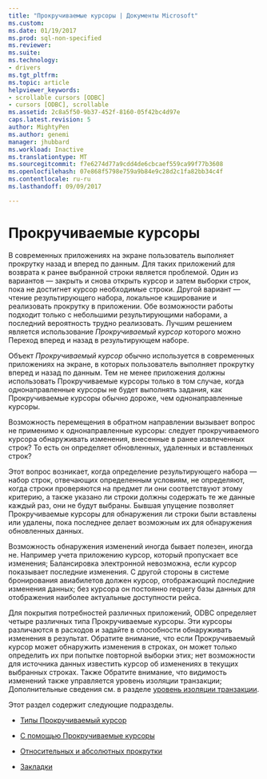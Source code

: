 ```yaml
---
title: "Прокручиваемые курсоры | Документы Microsoft"
ms.custom: 
ms.date: 01/19/2017
ms.prod: sql-non-specified
ms.reviewer: 
ms.suite: 
ms.technology:
- drivers
ms.tgt_pltfrm: 
ms.topic: article
helpviewer_keywords:
- scrollable cursors [ODBC]
- cursors [ODBC], scrollable
ms.assetid: 2c8a5f50-9b37-452f-8160-05f42bc4d97e
caps.latest.revision: 5
author: MightyPen
ms.author: genemi
manager: jhubbard
ms.workload: Inactive
ms.translationtype: MT
ms.sourcegitcommit: f7e6274d77a9cdd4de6cbcaef559ca99f77b3608
ms.openlocfilehash: 07e868f5798e759a9b84e9c28d2c1fa82bb34c4f
ms.contentlocale: ru-ru
ms.lasthandoff: 09/09/2017

---
```

# <a name="scrollable-cursors"></a>Прокручиваемые курсоры
В современных приложениях на экране пользователь выполняет прокрутку назад и вперед по данным. Для таких приложений для возврата к ранее выбранной строки является проблемой. Один из вариантов — закрыть и снова открыть курсор и затем выборки строк, пока не достигнет курсор необходимые строки. Другой вариант — чтение результирующего набора, локальное кэширование и реализовать прокрутку в приложении. Обе возможности работы подходит только с небольшими результирующими наборами, а последний вероятность трудно реализовать. Лучшим решением является использование *Прокручиваемый курсор* которого можно Переход вперед и назад в результирующем наборе.  
  
 Объект *Прокручиваемый курсор* обычно используется в современных приложениях на экране, в которых пользователь выполняет прокрутку вперед и назад по данным. Тем не менее приложения должны использовать Прокручиваемые курсоры только в том случае, когда однонаправленные курсоры не будет выполнять задания, как Прокручиваемые курсоры обычно дороже, чем однонаправленные курсоры.  
  
 Возможность перемещения в обратном направлении вызывает вопрос не применимо к однонаправленные курсоры: следует прокручиваемого курсора обнаруживать изменения, внесенные в ранее извлеченных строк? То есть он определяет обновленных, удаленных и вставленных строк?  
  
 Этот вопрос возникает, когда определение результирующего набора — набор строк, отвечающих определенным условиям, не определяют, когда строки проверяются на предмет ли они соответствуют этому критерию, а также указано ли строки должны содержать те же данные каждый раз, они не будут выбраны. Бывшая упущение позволяет Прокручиваемые курсоры для обнаружения ли строки были вставлены или удалены, пока последнее делает возможным их для обнаружения обновленных данных.  
  
 Возможность обнаружения изменений иногда бывает полезен, иногда не. Например учета приложению курсор, который пропускает все изменения; Балансировка электронной невозможна, если курсор показывает последние изменения. С другой стороны в системе бронирования авиабилетов должен курсор, отображающий последние изменения данных; без курсора он постоянно requery базы данных для отображения наиболее актуальные доступности рейса.  
  
 Для покрытия потребностей различных приложений, ODBC определяет четыре различных типа Прокручиваемые курсоры. Эти курсоры различаются в расходов и задайте в способности обнаруживать изменения в результат. Обратите внимание, что если Прокручиваемый курсор может обнаружить изменения в строках, он может только определить их при попытке повторной выборки этих; нет возможности для источника данных известить курсор об изменениях в текущих выбранных строках. Также Обратите внимание, что видимость изменений также управляется уровень изоляции транзакции; Дополнительные сведения см. в разделе [уровень изоляции транзакции](../../../odbc/reference/develop-app/transaction-isolation.md).  
  
 Этот раздел содержит следующие подразделы.  
  
-   [Типы Прокручиваемый курсор](../../../odbc/reference/develop-app/scrollable-cursor-types.md)  
  
-   [С помощью Прокручиваемые курсоры](../../../odbc/reference/develop-app/using-scrollable-cursors.md)  
  
-   [Относительных и абсолютных прокрутки](../../../odbc/reference/develop-app/relative-and-absolute-scrolling.md)  
  
-   [Закладки](../../../odbc/reference/develop-app/bookmarks-odbc.md)

